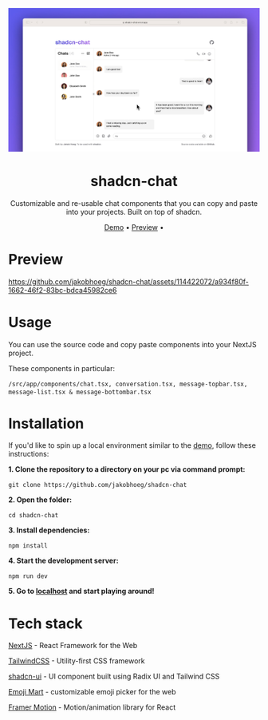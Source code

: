 [<img src="shadcn-preview.png">]([https://docs.microsoft.com/en-us/windows/console/setconsolemode](https://shadcn-chat.vercel.app/))

<h1 align="center">shadcn-chat</h1>
<p align="center">Customizable and re-usable chat components that you can copy and paste into your projects. Built on top of shadcn.</p>

<div align="center">

[Demo](https://shadcn-chat.vercel.app/) • [Preview](#Preview) • 

</div>

# Preview

https://github.com/jakobhoeg/shadcn-chat/assets/114422072/a934f80f-1662-46f2-83bc-bdca45982ce6

# Usage

You can use the source code and copy paste components into your NextJS project. 

These components in particular:

```
/src/app/components/chat.tsx, conversation.tsx, message-topbar.tsx, message-list.tsx & message-bottombar.tsx
```

# Installation

If you'd like to spin up a local environment similar to the [demo](https://shadcn-chat.vercel.app/), follow these instructions:

**1. Clone the repository to a directory on your pc via command prompt:**
   
```
git clone https://github.com/jakobhoeg/shadcn-chat
```

**2. Open the folder:**

```
cd shadcn-chat
```
   
**3. Install dependencies:**

```
npm install
```

**4. Start the development server:**

```
npm run dev
```

**5. Go to [localhost](http://localhost:3000) and start playing around!**

# Tech stack

[NextJS](https://nextjs.org/) - React Framework for the Web

[TailwindCSS](https://tailwindcss.com/) - Utility-first CSS framework

[shadcn-ui](https://ui.shadcn.com/) - UI component built using Radix UI and Tailwind CSS

[Emoji Mart](https://github.com/missive/emoji-mart) - customizable emoji picker for the web

[Framer Motion](https://www.framer.com/motion/) - Motion/animation library for React
